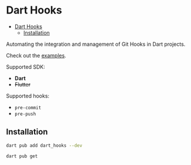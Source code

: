 # Dart Hooks

- [Dart Hooks](#dart-hooks)
  - [Installation](#installation)

Automating the integration and management of Git Hooks in Dart projects.

Check out the [examples](https://github.com/errorempire/DartHooks/tree/main/example).

Supported SDK:
  - **Dart**
  - ~~Flutter~~

Supported hooks:
  - `pre-commit`
  - `pre-push`

## Installation

```sh
dart pub add dart_hooks --dev
```

```sh
dart pub get
```
